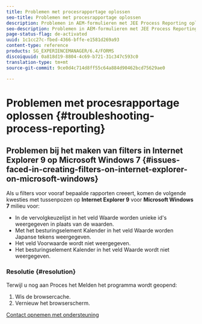 ```yaml
---
title: Problemen met procesrapportage oplossen
seo-title: Problemen met procesrapportage oplossen
description: Problemen in AEM-formulieren met JEE Process Reporting oplossen
seo-description: Problemen in AEM-formulieren met JEE Process Reporting oplossen
page-status-flag: de-activated
uuid: 1c1cc27c-fbed-4366-bffe-e1581d269a93
content-type: reference
products: SG_EXPERIENCEMANAGER/6.4/FORMS
discoiquuid: 0a818d19-8804-4c69-b721-31c347c593c0
translation-type: tm+mt
source-git-commit: 9ce0d4c714d8ff55c64a884d90462bcd75629ae0

---
```



# Problemen met procesrapportage oplossen {#troubleshooting-process-reporting}

## Problemen bij het maken van filters in Internet Explorer 9 op Microsoft Windows 7 {#issues-faced-in-creating-filters-on-internet-explorer-on-microsoft-windows}

Als u filters voor vooraf bepaalde rapporten creeert, komen de volgende kwesties met tussenpozen op **Internet Explorer 9** voor **Microsoft Windows 7** milieu voor:

* In de vervolgkeuzelijst in het veld Waarde worden unieke id&#39;s weergegeven in plaats van de waarden.
* Met het besturingselement Kalender in het veld Waarde worden Japanse tekens weergegeven.
* Het veld Voorwaarde wordt niet weergegeven.
* Het besturingselement Kalender in het veld Waarde wordt niet weergegeven.

### Resolutie {#resolution}

Terwijl u nog aan Proces het Melden het programma wordt geopend:

1. Wis de browsercache.
1. Vernieuw het browserscherm.

[Contact opnemen met ondersteuning](https://www.adobe.com/account/sign-in.supportportal.html)

